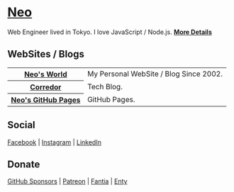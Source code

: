 # __[Neo](https://neos21.github.io/Neos21/)__

Web Engineer lived in Tokyo. I love JavaScript / Node.js. __[More Details](https://neos21.github.io/Neos21/)__


## WebSites / Blogs

<table>
  <tr><th><a href="https://neos21.net/"           >Neo's World       </a></th><td>My Personal WebSite / Blog Since 2002.</td></tr>
  <tr><th><a href="https://neos21.hatenablog.com/">Corredor          </a></th><td>Tech Blog.                            </td></tr>
  <tr><th><a href="https://neos21.github.io/"     >Neo's GitHub Pages</a></th><td>GitHub Pages.                         </td></tr>
</table>


## Social

[Facebook](https://www.facebook.com/Neos21) | [Instagram](https://www.instagram.com/Neos21) | [LinkedIn](https://www.linkedin.com/in/Neos21)


## Donate

[GitHub Sponsors](https://github.com/sponsors/Neos21) | [Patreon](https://www.patreon.com/Neos21) | [Fantia](https://fantia.jp/Neos21) | [Enty](https://enty.jp/Neos21)
